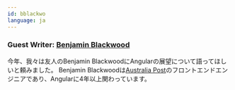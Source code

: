```yaml
---
id: bblackwo
language: ja
---
```


### Guest Writer: [Benjamin Blackwood](https://twitter.com/B_Blackwo)

今年、我々は友人のBenjamin BlackwoodにAngularの展望について語ってほしいと頼みました。
Benjamin Blackwoodは[Australia Post](https://auspost.com.au)のフロントエンドエンジニアであり、Angularに4年以上関わっています。
